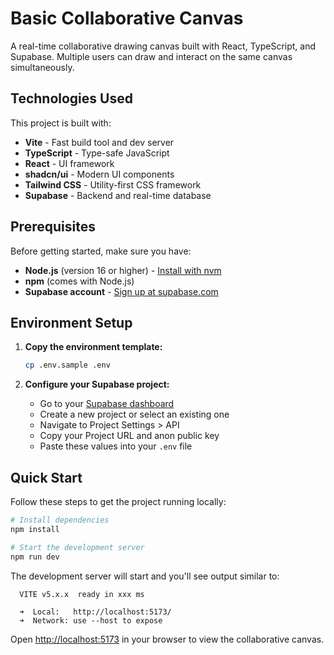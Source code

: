 # Basic Collaborative Canvas

A real-time collaborative drawing canvas built with React, TypeScript, and Supabase. Multiple users can draw and interact on the same canvas simultaneously.

## Technologies Used

This project is built with:

- **Vite** - Fast build tool and dev server
- **TypeScript** - Type-safe JavaScript
- **React** - UI framework
- **shadcn/ui** - Modern UI components
- **Tailwind CSS** - Utility-first CSS framework
- **Supabase** - Backend and real-time database

## Prerequisites

Before getting started, make sure you have:

- **Node.js** (version 16 or higher) - [Install with nvm](https://github.com/nvm-sh/nvm#installing-and-updating)
- **npm** (comes with Node.js)
- **Supabase account** - [Sign up at supabase.com](https://supabase.com)

## Environment Setup

1. **Copy the environment template:**

   ```bash
   cp .env.sample .env
   ```

2. **Configure your Supabase project:**
   - Go to your [Supabase dashboard](https://supabase.com/dashboard)
   - Create a new project or select an existing one
   - Navigate to Project Settings > API
   - Copy your Project URL and anon public key
   - Paste these values into your `.env` file

## Quick Start

Follow these steps to get the project running locally:

```bash
# Install dependencies
npm install

# Start the development server
npm run dev
```

The development server will start and you'll see output similar to:

```
  VITE v5.x.x  ready in xxx ms

  ➜  Local:   http://localhost:5173/
  ➜  Network: use --host to expose
```

Open [http://localhost:5173](http://localhost:5173) in your browser to view the collaborative canvas.
